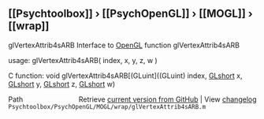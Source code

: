 ## [[Psychtoolbox]] &#8250; [[PsychOpenGL]] &#8250; [[MOGL]] &#8250; [[wrap]]

glVertexAttrib4sARB  Interface to [OpenGL](OpenGL) function glVertexAttrib4sARB  
  
usage:  glVertexAttrib4sARB( index, x, y, z, w )  
  
C function:  void glVertexAttrib4sARB[(GLuint]((GLuint) index, [GLshort](GLshort) x, [GLshort](GLshort) y, [GLshort](GLshort) z, [GLshort](GLshort) w)  




<div class="code_header" style="text-align:right;">
  <span style="float:left;">Path&nbsp;&nbsp;</span> <span class="counter">Retrieve <a href=
  "https://raw.github.com/Psychtoolbox-3/Psychtoolbox-3/beta/Psychtoolbox/PsychOpenGL/MOGL/wrap/glVertexAttrib4sARB.m">current version from GitHub</a> | View <a href=
  "https://github.com/Psychtoolbox-3/Psychtoolbox-3/commits/beta/Psychtoolbox/PsychOpenGL/MOGL/wrap/glVertexAttrib4sARB.m">changelog</a></span>
</div>
<div class="code">
  <code>Psychtoolbox/PsychOpenGL/MOGL/wrap/glVertexAttrib4sARB.m</code>
</div>

